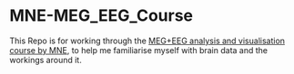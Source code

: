 # MNE-MEG_EEG_Course
This Repo is for working through the [MEG+EEG analysis and visualisation course by MNE](https://mne.tools/stable/auto_tutorials/index.html), to help me familiarise myself with brain data and the workings around it.
